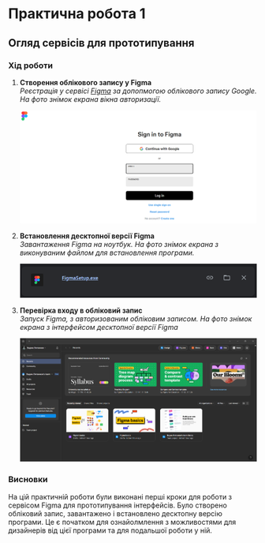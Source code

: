 # Практична робота 1
## Огляд сервісів для прототипування

### Хід роботи
1. **Створення облікового запису у Figma**  
   *Реєстрація у сервісі [Figma](https://www.figma.com) за допопмогою облікового запису Google. На фото знімок екрана вікна авторизації.*

   ![Реєстрація у Figma](images/figma_signup.png)

3. **Встановлення десктопної версії Figma**  
   *Завантаження Figma на ноутбук. На фото знімок екрана з виконуваним файлом для встановлення програми.*

   ![Встановлення Figma](images/figma_install.png)

4. **Перевірка входу в обліковий запис**  
   *Запуск Figma, з авторизованим обліковим записом. На фото знімок екрана з інтерфейсом десктопної версії Figma* 

   ![Інтерфейс Figma](images/figma_loggedin.png)

### Висновки
На цій практичній роботи були виконані перші кроки для роботи з сервісом Figma для прототипування інтерфейсів. Було створено обліковий запис, завантажено і встановлено десктопну версію програми. Це є початком для ознайолмлення з можливостями для дизайнерів від цієї програми та для подальшої роботи у ній.
